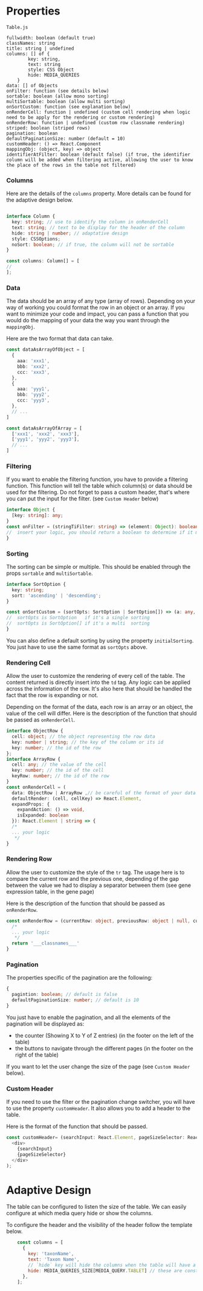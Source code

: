 # Properties

`Table.js`
````
fullwidth: boolean (default true)
classNames: string
title: string | undefined
columns: [] of {
        key: string,
        text: string
        style: CSS Object
        hide: MEDIA_QUERIES
    }
data: [] of Objects
onFilter: function (see details below)
sortable: boolean (allow mono sorting)
multiSortable: boolean (allow multi sorting)
onSortCustom: function (see explanation below)
onRenderCell: function | undefined (custom cell rendering when logic need to be apply for the rendering or custom rendering)
onRenderRow: function | undefined (custom row classname rendering)
striped: boolean (striped rows)
pagination: boolean
defaultPaginationSize: number (default = 10)
customHeader: () => React.Component
mappingObj: (object, key) => object
identifierAtFilter: boolean (default false) (if true, the identifier column will be added when filtering active, allowing the user to know the place of the rows in the table not filtered)
````

### Columns
Here are the details of the `columns` property.
More details can be found for the adaptive design below.

````typescript jsx

interface Column {
  key: string; // use to identify the column in onRenderCell
  text: string; // text to be display for the header of the column
  hide: string | number; // adaptative design
  style: CSSOptions;
  noSort: boolean; // if true, the column will not be sortable
}

const columns: Column[] = [
//  
];
````

### Data

The data should be an array of any type (array of rows). Depending on your way of working you could format the row in an object or an array.
If you want to minimize your code and impact, you can pass a function that you would do the mapping of your data the way you want through the `mappingObj`.

Here are the two format that data can take.

````typescript
const dataAsArrayOfObject = [
  {
    aaa: 'xxx1',
    bbb: 'xxx2',
    ccc: 'xxx3',
  },
  {
    aaa: 'yyy1',
    bbb: 'yyy2',
    ccc: 'yyy3',
  },
  // ...
]

const dataAsArrayOfArray = [
  ['xxx1', 'xxx2', 'xxx3'],
  ['yyy1', 'yyy2', 'yyy3'],
  // ...
]
````

### Filtering
If  you want to enable the filtering function, you have to provide a filtering function.
This function will tell the table which column(s) or data should be used for the filtering.
Do not forget to pass a custom header, that's where you can put the input for the filter. (see `Custom Header` below)

````typescript jsx
interface Object {
  [key: string]: any;
}
const onFilter = (stringTiFilter: string) => (element: Object): boolean=> {
//  insert your logic, you should return a boolean to determine if it matches your filtering or not
}
````

### Sorting
The sorting can be simple or multiple.
This should be enabled through the props `sortable` and `multiSortable`.

````typescript jsx
interface SortOption {
  key: string;
  sort: 'ascending' | 'descending';
}

const onSortCustom = (sortOpts: SortOption | SortOption[]) => (a: any, b: any): -1 | 0 | 1 => {
//  sortOpts is SortOption   if it's a single sorting
//  sortOpts is SortOption[] if it's a multi  sorting
}
````

You can also define a default sorting by using the property `initialSorting`.
You just have to use the same format as `sortOpts` above.

### Rendering Cell

Allow the user to customize the rendering of every cell of the table.
The content returned is directly insert into the `td` tag.
Any logic can be applied across the information of the row.
It's also here that should be handled the fact that the row is expanding or not.

Depending on the format of the data, each row is an array or an object, the value of the cell will differ.
Here is the description of the function that should be passed as `onRenderCell`.

````typescript jsx
interface ObjectRow {
  cell: object; // the object representing the row data
  key: number | string; // the key of the column or its id
  key: number; // the id of the row
};
interface ArrayRow {
  cell: any; // the value of the cell
  key: number; // the id of the cell
  keyRow: number; // the id of the row
}
const onRenderCell = (
  data: ObjectRow | ArrayRow ,// be careful of the format of your data
  defaultRender: (cell, cellKey) => React.Element,
  expandProps: {
    expandAction: () => void,
    isExpanded: boolean
  }): React.Element | string => {
  /*
  ... your logic
   */
}
````

### Rendering Row

Allow the user to customize the style of the `tr` tag.
The usage here is to compare the current row and the previous one, depending of the gap between the value we had to display a separator between them (see gene expression table, in the gene page)

Here is the description of the function that should be passed as `onRenderRow`.
````typescript
const onRenderRow = (currentRow: object, previousRow: object | null, currentKey: number): string => {
  /*
  ... your logic
   */
  return '___classnames___'
}
````

### Pagination

The properties specific of the pagination are the following:

````typescript
{
  pagintion: boolean; // default is false
  defaultPaginationSize: number; // default is 10
}
````

You just have to enable the pagination, and all the elements of the pagination will be displayed as:
- the counter (Showing X to Y of Z entries) (in the footer on the left of the table)
- the buttons to navigate through the different pages (in the footer on the right of the table)

If you want to let the user change the size of the page (see `Custom Header` below).

### Custom Header

If you need to use the filter or the pagination change switcher, you will have to use the property `customHeader`.
It also allows you to add a header to the table.

Here is the format of the function that should be passed.
````typescript jsx
const customHeader= (searchInput: React.Element, pageSizeSelector: React.Element, data: any[]): React.Element => (
  <div>
    {searchInput}
    {pageSizeSelector}
  </div>
);
````


# Adaptive Design

The table can be configured to listen the size of the table.
We can easily configure at which media query hide or show the columns.

To configure the header and the visibility of the header follow the template below.

````javascript
    const columns = [
      {
        key: 'taxonName',
        text: 'Taxon Name',
        // `hide` key will hide the columns when the table will have a width inferior at the size configure (`hide` value)
        hide: MEDIA_QUERIES_SIZE[MEDIA_QUERY.TABLET] // these are constants used to easily maintain the code
      },
    ];
````

